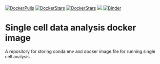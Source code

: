 [![DockerPulls](https://img.shields.io/docker/pulls/imperialgenomicsfacility/singlecell-notebook-image.svg)](https://registry.hub.docker.com/repository/docker/imperialgenomicsfacility/singlecell-notebook-image)
[![DockerStars](https://img.shields.io/docker/stars/imperialgenomicsfacility/singlecell-notebook-image.svg)](https://registry.hub.docker.com/repository/docker/imperialgenomicsfacility/singlecell-notebook-image)
[![DockerStars](https://img.shields.io/docker/automated/imperialgenomicsfacility/singlecell-notebook-image.svg)](https://registry.hub.docker.com/repository/docker/imperialgenomicsfacility/singlecell-notebook-image)
[![](https://images.microbadger.com/badges/image/imperialgenomicsfacility/singlecell-notebook-image.svg)](https://microbadger.com/images/imperialgenomicsfacility/singlecell-notebook-image)
[![Binder](https://mybinder.org/badge_logo.svg)](https://mybinder.org/v2/gh/imperial-genomics-facility/singlecell-notebooks-image/master?urlpath=lab)
# Single cell data analysis docker image 
A repository for storing conda env and docker image file for running single cell analysis

